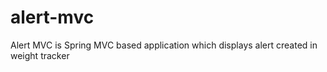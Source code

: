 # alert-mvc
Alert MVC is Spring MVC based application which displays alert created in weight tracker
